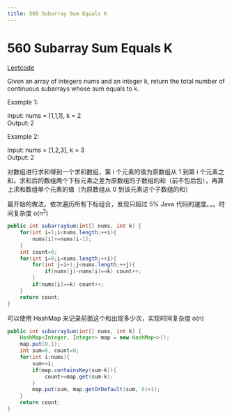 ```yaml
---
title: 560 Subarray Sum Equals K
---
```


# 560 Subarray Sum Equals K

[Leetcode](https://leetcode.com/problems/subarray-sum-equals-k/)

Given an array of integers nums and an integer k, return the total number of continuous subarrays whose sum equals to k.

Example 1:

Input: nums = [1,1,1], k = 2  
Output: 2  

Example 2:

Input: nums = [1,2,3], k = 3  
Output: 2  

对数组进行求和得到一个求和数组，第 i 个元素的值为原数组从 1 到第 i 个元素之和。求和后的数组两个下标元素之差为原数组的子数组的和（前不包后包），再算上求和数组单个元素的值（为原数组从 0 到该元素这个子数组的和）

最开始的做法，依次遍历所有下标组合，发现只超过 5% Java 代码的速度。。。时间复杂度 o(n<sup>2</sup>)

```java
public int subarraySum(int[] nums, int k) {
    for(int i=1;i<nums.length;++i){
        nums[i]+=nums[i-1];
    }
    int count=0;
    for(int i=0;i<nums.length;++i){
        for(int j=i+1;j<nums.length;++j){
            if(nums[j]-nums[i]==k) count++;
        }
        if(nums[i]==k) count++;
    }
    return count;
}
```

可以使用 HashMap 来记录前面这个和出现多少次，实现时间复杂度 o(n)

```java
public int subarraySum(int[] nums, int k) {
    HashMap<Integer, Integer> map = new HashMap<>();
    map.put(0,1);
    int sum=0, count=0;
    for(int i:nums){
        sum+=i;
        if(map.containsKey(sum-k)){
            count+=map.get(sum-k);
        }
        map.put(sum, map.getOrDefault(sum, 0)+1);
    }
    return count;
}
```


